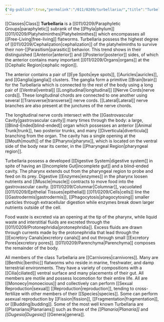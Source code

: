 ```yaml
---
{"dg-publish":true,"permalink":"/011/0209/turbellaria/","title":"Turbellaria","tags":["BIOL422"],"created":"2024-09-26T15:26:58.000-07:00","updated":"2025-01-22T00:58:05.241-08:00"}
---
```


[[Classes\|Class]] **Turbellaria** is a [[011/0209/Paraphyletic Groups\|paraphyletic]] subrank of the [[Phyla\|phylum]] [[011/0209/Platyhelminthes\|Platyhelminthes]] which encompasses all [[Free-Living\|free-living]] flatworms. Turbellaria possess the highest degree of [[011/0209/Cephalization\|cephalization]] of the platyhelminths to survive their non-[[Parasitism\|parasitic]] behavior. This trend shows in their distinguished [[Anterior\|anterior]] and [[Posterior\|posterior]] sides, of which the anterior contains many important [[011/0209/Organs\|organs]] at the [[Cephalic Region\|cephalic region]].

The anterior contains a pair of [[Eye Spots\|eye spots]], [[Auricles\|auricles]], and [[Ganglia\|ganglia]] clusters. The ganglia form a primitive [[Brain\|brain]] for the Turbellaria which is connected to the rest of the body using a long pair of [[Ventral\|ventral]] [[Longitudinal\|longitudinal]] [[Nerve Cords\|nerve cords]]. These longitudinal chords are connected to one another using several [[Transverse\|transverse]] nerve cords. [[Lateral\|Lateral]] nerve branches are also present at the junctures of the nerve chords.

The longitudinal nerve cords intersect with the [[Gastrovascular Cavity\|gastrovascular cavity]] many times through the body: a large, [[Blind-Ended\|blind-ended]] organ which possesses an anterior [[Animal Trunk\|trunk]], two posterior trunks, and many [[Diverticula\|diverticula]] branching from the organ. The cavity has a single opening at the [[Mouth\|mouth]] of the [[Pharynx\|pharynx]], which is located on the ventral side of the body near its center, in the [[Pharyngeal Region\|pharyngeal region]].

Turbellaria possess a developed [[Digestive System\|digestive system]] in spite of having an [[Incomplete Gut\|incomplete gut]] and a blind-ended cavity. The pharynx extends out from the pharyngeal region to probe and feed on its prey. Digestive [[Enzymes\|enzymes]] in the pharynx loosen nutrients and [[Muscle\|muscle]] contracts to move food into the gastrovascular cavity. [[011/0209/Columnar\|Columnar]], vacuolated [[011/0209/Epithelial Tissues\|epithelial]] [[011/0209/Cells\|cells]] line the [[Gastrodermis\|gastrodermis]], [[Phagocytosis\|phagocytosing]] smaller particles through extracellular digestion while enzymes break down larger nutrients outside of the cell.

Food waste is excreted via an opening at the tip of the pharynx, while liquid waste and interstitial fluids are excreted through the [[011/0209/Protonephridia\|protonephridia]]. Excess fluids are drawn through currents made by the protonephridia that lead through the [[Excretory Canals\|excretory canals]] and out through small [[Excretory Pores\|excretory pores]]. [[011/0209/Parenchyma\|Parenchyma]] composes the remainder of the body.

All members of the class Turbellaria are [[Carnivores\|carnivores]]. Many are [[Benthic\|benthic]] flatworms who reside in marine, freshwater, and damp terrestrial environments. They have a variety of compositions with a [[Cilia\|ciliated]] ventral surface and many placements of their gut. All members are motile and possess locomotion for their entire life. All are [[Monoecy\|monoecious]] and collectively can perform [[Sexual Reproduction\|sexual]] [[Reproduction\|reproduction]], tending to cross-fertilize with other members of their [[Species\|species]]. Some can perform asexual reproduction by [[Fission\|fission]], [[Fragmentation\|fragmentation]], or [[Budding\|budding]]. Some of the most well known Turbellaria are [[Planarians\|Planarians]] such as those of the *[[Planaria\|Planaria]]* and *[[Dugesia\|Dugesia]]* [[Genera\|genera]].